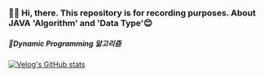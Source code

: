 ### 👋🏻 Hi, there. This repository is for recording purposes. About JAVA 'Algorithm' and 'Data Type'😊

##### 📁Dynamic Programming 알고리즘<br>
[![Velog's GitHub stats](https://velog-readme-stats.vercel.app/api/badge?name=DynamicProgramming)](https://velog.io/@jnissi92/DynamicProgramming1)
